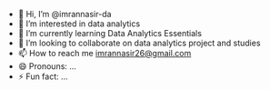 - 👋 Hi, I’m @imrannasir-da
- 👀 I’m interested in data analytics 
- 🌱 I’m currently learning Data Analytics Essentials
- 💞️ I’m looking to collaborate on data analytics project and studies
- 📫 How to reach me imrannasir26@gmail.com
- 😄 Pronouns: ...
- ⚡ Fun fact: ...

<!---
imrannasir-da/imrannasir-da is a ✨ special ✨ repository because its `README.md` (this file) appears on your GitHub profile.
You can click the Preview link to take a look at your changes.
--->
